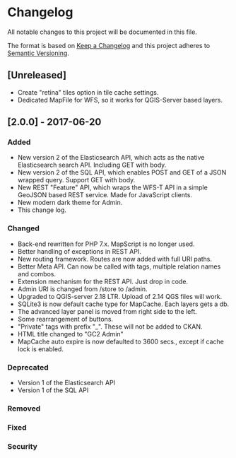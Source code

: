 # Changelog
All notable changes to this project will be documented in this file.

The format is based on [Keep a Changelog](http://keepachangelog.com/en/1.0.0/)
and this project adheres to [Semantic Versioning](http://semver.org/spec/v2.0.0.html).

## [Unreleased]
- Create "retina" tiles option in tile cache settings.
- Dedicated MapFile for WFS, so it works for QGIS-Server based layers.


## [2.0.0] - 2017-06-20
### Added
- New version 2 of the Elasticsearch API, which acts as the native Elasticsearch search API. Including GET with body.
- New version 2 of the SQL API, which enables POST and GET of a JSON wrapped query. Support GET with body.
- New REST "Feature" API, which wraps the WFS-T API in a simple GeoJSON based REST service. Made for JavaScript clients.
- New modern dark theme for Admin.
- This change log.


### Changed
- Back-end rewritten for PHP 7.x. MapScript is no longer used.
- Better handling of exceptions in REST API.
- New routing framework. Routes are now added with full URI paths.
- Better Meta API. Can now be called with tags, multiple relation names and combos.
- Extension mechanism for the REST API. Just drop in code.
- Admin URI is changed from /store to /admin.
- Upgraded to QGIS-server 2.18 LTR. Upload of 2.14 QGS files will work.
- SQLite3 is now default cache type for MapCache. Each layers gets a db.
- The advanced layer panel is moved from right side to the left.
- Some rearrangement of buttons.
- "Private" tags with prefix "_". These will not be added to CKAN.
- HTML title changed to "GC2 Admin"
- MapCache auto expire is now defaulted to 3600 secs., except if cache lock is enabled.

### Deprecated
- Version 1 of the Elasticsearch API
- Version 1 of the SQL API

### Removed

### Fixed

### Security

